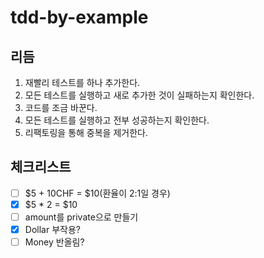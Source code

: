 # tdd-by-example

## 리듬

1. 재빨리 테스트를 하나 추가한다.
2. 모든 테스트를 실행하고 새로 추가한 것이 실패하는지 확인한다.
3. 코드를 조금 바꾼다.
4. 모든 테스트를 실행하고 전부 성공하는지 확인한다.
5. 리팩토링을 통해 중복을 제거한다.


## 체크리스트

- [ ] $5 + 10CHF = $10(환율이 2:1일 경우)
- [x] $5 * 2 = $10
- [ ] amount를 private으로 만들기
- [x] Dollar 부작용?
- [ ] Money 반올림?
